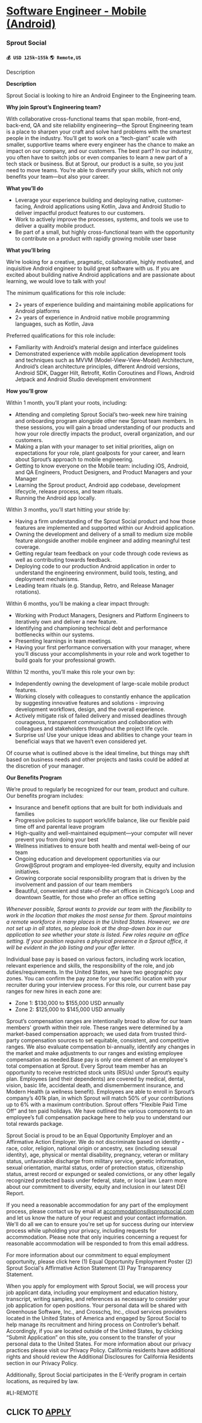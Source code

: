 # [Software Engineer - Mobile (Android)](https://www.remotewlb.com/apply/software-engineer-mobile-android)  
### Sprout Social  
#### `💰 USD 125k~155k` `🌎 Remote,US`  

Description

**Description**

Sprout Social is looking to hire an Android Engineer to the Engineering team.

**Why join Sprout’s Engineering team?**

With collaborative cross-functional teams that span mobile, front-end, back-end, QA and site reliability engineering—the Sprout Engineering team is a place to sharpen your craft and solve hard problems with the smartest people in the industry. You’ll get to work on a “tech-giant” scale with smaller, supportive teams where every engineer has the chance to make an impact on our company, and our customers. The best part? In our industry, you often have to switch jobs or even companies to learn a new part of a tech stack or business. But at Sprout, our product is a suite, so you just need to move teams. You’re able to diversify your skills, which not only benefits your team—but also your career.

**What you’ll do**

  * Leverage your experience building and deploying native, customer-facing, Android applications using Kotlin, Java and Android Studio to deliver impactful product features to our customers. 
  * Work to actively improve the processes, systems, and tools we use to deliver a quality mobile product.
  * Be part of a small, but highly cross-functional team with the opportunity to contribute on a product with rapidly growing mobile user base

**What you’ll bring**

We’re looking for a creative, pragmatic, collaborative, highly motivated, and inquisitive Android engineer to build great software with us. If you are excited about building native Android applications and are passionate about learning, we would love to talk with you!

The minimum qualifications for this role include:

  * 2+ years of experience building and maintaining mobile applications for Android platforms 
  * 2+ years of experience in Android native mobile programming languages, such as Kotlin, Java

Preferred qualifications for this role include:

  * Familiarity with Android’s material design and interface guidelines
  * Demonstrated experience with mobile application development tools and techniques such as MVVM (Model-View-View-Model) Architecture, Android’s clean architecture principles, different Android versions, Android SDK, Dagger Hilt, Retrofit, Kotlin Coroutines and Flows, Android Jetpack and Android Studio development environment

**How you’ll grow**

Within 1 month, you’ll plant your roots, including:

  * Attending and completing Sprout Social’s two-week new hire training and onboarding program alongside other new Sprout team members. In these sessions, you will gain a broad understanding of our products and how your role directly impacts the product, overall organization, and our customers.
  * Making a plan with your manager to set initial priorities, align on expectations for your role, plant goalposts for your career, and learn about Sprout’s approach to mobile engineering.
  * Getting to know everyone on the Mobile team: including iOS, Android, and QA Engineers, Product Designers, and Product Managers and your Manager
  * Learning the Sprout product, Android app codebase, development lifecycle, release process, and team rituals.
  * Running the Android app locally.

Within 3 months, you’ll start hitting your stride by:

  * Having a firm understanding of the Sprout Social product and how those features are implemented and supported within our Android application.
  * Owning the development and delivery of a small to medium size mobile feature alongside another mobile engineer and adding meaningful test coverage.
  * Getting regular team feedback on your code through code reviews as well as contributing towards feedback.
  * Deploying code to our production Android application in order to understand the engineering environment, build tools, testing, and deployment mechanisms.
  * Leading team rituals (e.g. Standup, Retro, and Release Manager rotations).

Within 6 months, you’ll be making a clear impact through:

  * Working with Product Managers, Designers and Platform Engineers to iteratively own and deliver a new feature.
  * Identifying and championing technical debt and performance bottlenecks within our systems.
  * Presenting learnings in team meetings.
  * Having your first performance conversation with your manager, where you’ll discuss your accomplishments in your role and work together to build goals for your professional growth.

Within 12 months, you’ll make this role your own by:

  * Independently owning the development of large-scale mobile product features.
  * Working closely with colleagues to constantly enhance the application by suggesting innovative features and solutions - improving development workflows, design, and the overall experience.
  * Actively mitigate risk of failed delivery and missed deadlines through courageous, transparent communication and collaboration with colleagues and stakeholders throughout the project life cycle.
  * Surprise us! Use your unique ideas and abilities to change your team in beneficial ways that we haven’t even considered yet.

Of course what is outlined above is the ideal timeline, but things may shift based on business needs and other projects and tasks could be added at the discretion of your manager.

**Our Benefits Program**

We’re proud to regularly be recognized for our team, product and culture. Our benefits program includes:

  * Insurance and benefit options that are built for both individuals and families
  * Progressive policies to support work/life balance, like our flexible paid time off and parental leave program 
  * High-quality and well-maintained equipment—your computer will never prevent you from doing your best
  * Wellness initiatives to ensure both health and mental well-being of our team
  * Ongoing education and development opportunities via our Grow@Sprout program and employee-led diversity, equity and inclusion initiatives.
  * Growing corporate social responsibility program that is driven by the involvement and passion of our team members
  * Beautiful, convenient and state-of-the-art offices in Chicago’s Loop and downtown Seattle, for those who prefer an office setting

_Whenever possible, Sprout wants to provide our team with the flexibility to work in the location that makes the most sense for them. Sprout maintains a remote workforce in many places in the United States. However, we are not set up in all states, so please look at the drop-down box in our application to see whether your state is listed. Few roles require an office setting. If your position requires a physical presence in a Sprout office, it will be evident in the job listing and your offer letter._

Individual base pay is based on various factors, including work location, relevant experience and skills, the responsibility of the role, and job duties/requirements. In the United States, we have two geographic pay zones. You can confirm the pay zone for your specific location with your recruiter during your interview process. For this role, our current base pay ranges for new hires in each zone are:

  * Zone 1: $130,000 to $155,000 USD annually
  * Zone 2: $125,000 to $145,000 USD annually

Sprout’s compensation ranges are intentionally broad to allow for our team members' growth within their role. These ranges were determined by a market-based compensation approach; we used data from trusted third-party compensation sources to set equitable, consistent, and competitive ranges. We also evaluate compensation bi-annually, identify any changes in the market and make adjustments to our ranges and existing employee compensation as needed.Base pay is only one element of an employee's total compensation at Sprout. Every Sprout team member has an opportunity to receive restricted stock units (RSUs) under Sprout’s equity plan. Employees (and their dependents) are covered by medical, dental, vision, basic life, accidental death, and dismemberment insurance, and Modern Health (a wellness benefit). Employees are able to enroll in Sprout’s company’s 401k plan, in which Sprout will match 50% of your contributions up to 6% with a maximum contribution. Sprout offers “Flexible Paid Time
Off” and ten paid holidays. We have outlined the various components to an employee’s full compensation package here to help you to understand our total rewards package.

Sprout Social is proud to be an Equal Opportunity Employer and an Affirmative Action Employer. We do not discriminate based on identity **-** race, color, religion, national origin or ancestry, sex (including sexual identity), age, physical or mental disability, pregnancy, veteran or military status, unfavorable discharge from military service, genetic information, sexual orientation, marital status, order of protection status, citizenship status, arrest record or expunged or sealed convictions, or any other legally recognized protected basis under federal, state, or local law. Learn more about our commitment to diversity, equity and inclusion in our latest DEI Report.

If you need a reasonable accommodation for any part of the employment process, please contact us by email at accommodations@sproutsocial.com and let us know the nature of your request and your contact information. We'll do all we can to ensure you're set up for success during our interview process while upholding your privacy, including requests for accommodation. Please note that only inquiries concerning a request for reasonable accommodation will be responded to from this email address.

For more information about our commitment to equal employment opportunity, please click here (1) Equal Opportunity Employment Poster (2) Sprout Social's Affirmative Action Statement (3) Pay Transparency Statement.

When you apply for employment with Sprout Social, we will process your job applicant data, including your employment and education history, transcript, writing samples, and references as necessary to consider your job application for open positions. Your personal data will be shared with Greenhouse Software, Inc., and Crosschq, Inc., cloud services providers located in the United States of America and engaged by Sprout Social to help manage its recruitment and hiring process on Controller’s behalf. Accordingly, if you are located outside of the United States, by clicking “Submit Application” on this site, you consent to the transfer of your personal data to the United States. For more information about our privacy practices please visit our Privacy Policy. California residents have additional rights and should review the Additional Disclosures for California Residents section in our Privacy Policy.

Additionally, Sprout Social participates in the E-Verify program in certain locations, as required by law.

#LI-REMOTE

  
## CLICK TO [APPLY](https://www.remotewlb.com/apply/software-engineer-mobile-android)

